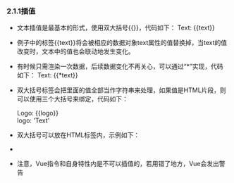### 2.1.1插值
* 文本插值是最基本的形式，使用双大括号{{}}，代码如下：
  <span>Text: {{text}}</span>
* 例子中的标签{{text}}将会被相应的数据对象text属性的值替换掉，当text的值改变时，文本中的值也会联动地发生变化。

* 有时候只需渲染一次数据，后续数据变化不再关心，可以通过“*”实现，代码如下：
  <span>Text: {{*text}}</span>
* 双大括号标签会把里面的值全部当作字符串来处理，如果值是HTML片段，则可以使用三个大括号来绑定，代码如下：
  <div>Logo: {{logo}}</div>
  logo: '<span>Text</span>'
* 双大括号可以放在HTML标签内，示例如下：
  <li data-id='{{id}}'></li>
* 注意，Vue指令和自身特性内是不可以插值的，若用错了地方，Vue会发出警告